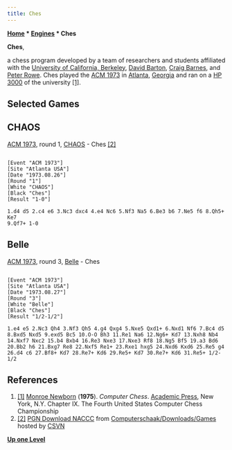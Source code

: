 ```yaml
---
title: Ches
---
```

**[Home](Home "Home") * [Engines](Engines "Engines") * Ches**

**Ches**,

a chess program developed by a team of researchers and students affiliated with the [University of California, Berkeley](University_of_California,_Berkeley "University of California, Berkeley"), [David Barton](index.php?title=David_Barton&action=edit&redlink=1 "David Barton (page does not exist)"), [Craig Barnes](Craig_Barnes "Craig Barnes"), and [Peter Rowe](index.php?title=Peter_Rowe&action=edit&redlink=1 "Peter Rowe (page does not exist)"). Ches played the [ACM 1973](ACM_1973 "ACM 1973") in [Atlanta](https://en.wikipedia.org/wiki/Atlanta%2C_Georgia), [Georgia](https://en.wikipedia.org/wiki/Georgia_%28U.S._state%29) and ran on a [HP 3000](index.php?title=HP_3000&action=edit&redlink=1 "HP 3000 (page does not exist)") of the university <a id="cite-note-1" href="#cite-ref-1">[1]</a>.

## Selected Games

## CHAOS

[ACM 1973](ACM_1973 "ACM 1973"), round 1, [CHAOS](CHAOS "CHAOS") - Ches <a id="cite-note-2" href="#cite-ref-2">[2]</a>

```

[Event "ACM 1973"]
[Site "Atlanta USA"]
[Date "1973.08.26"]
[Round "1"]
[White "CHAOS"]
[Black "Ches"]
[Result "1-0"]

1.d4 d5 2.c4 e6 3.Nc3 dxc4 4.e4 Nc6 5.Nf3 Na5 6.Be3 b6 7.Ne5 f6 8.Qh5+ Ke7
9.Qf7+ 1-0

```

## Belle

[ACM 1973](ACM_1973 "ACM 1973"), round 3, [Belle](Belle "Belle") - Ches

```

[Event "ACM 1973"]
[Site "Atlanta USA"]
[Date "1973.08.27"]
[Round "3"]
[White "Belle"]
[Black "Ches"]
[Result "1/2-1/2"]

1.e4 e5 2.Nc3 Qh4 3.Nf3 Qh5 4.g4 Qxg4 5.Nxe5 Qxd1+ 6.Nxd1 Nf6 7.Bc4 d5
8.Bxd5 Nxd5 9.exd5 Bc5 10.O-O Bh3 11.Re1 Na6 12.Ng6+ Kd7 13.Nxh8 Nb4
14.Nxf7 Nxc2 15.b4 Bxb4 16.Re3 Nxe3 17.Nxe3 Rf8 18.Ng5 Bf5 19.a3 Bd6
20.Bb2 h6 21.Bxg7 Re8 22.Nxf5 Re1+ 23.Rxe1 hxg5 24.Nxd6 Kxd6 25.Re5 g4
26.d4 c6 27.Bf8+ Kd7 28.Re7+ Kd6 29.Re5+ Kd7 30.Re7+ Kd6 31.Re5+ 1/2-1/2

```

## References

1. <a id="cite-ref-1" href="#cite-note-1">[1]</a> [Monroe Newborn](Monroe_Newborn "Monroe Newborn") (**1975**). *Computer Chess*. [Academic Press](https://en.wikipedia.org/wiki/Academic_Press), New York, N.Y. Chapter IX. The Fourth United States Computer Chess Championship
1. <a id="cite-ref-2" href="#cite-note-2">[2]</a> [PGN Download NACCC](http://www.csvn.nl/index.php?option=com_docman&task=cat_view&gid=60&Itemid=26&lang=en) from [Computerschaak/Downloads/Games](http://www.csvn.nl/index.php?option=com_docman&task=cat_view&gid=13&Itemid=26&lang=en) hosted by [CSVN](CSVN "CSVN")

**[Up one Level](Engines "Engines")**

